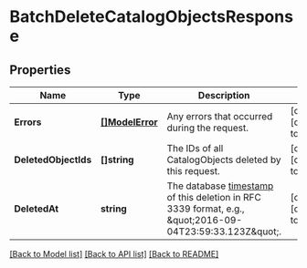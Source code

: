 # BatchDeleteCatalogObjectsResponse

## Properties

 Name                 | Type                         | Description                                                                                                                                                                      | Notes                        
----------------------|------------------------------|----------------------------------------------------------------------------------------------------------------------------------------------------------------------------------|------------------------------
 **Errors**           | [**[]ModelError**](Error.md) | Any errors that occurred during the request.                                                                                                                                     | [optional] [default to null] 
 **DeletedObjectIds** | **[]string**                 | The IDs of all CatalogObjects deleted by this request.                                                                                                                           | [optional] [default to null] 
 **DeletedAt**        | **string**                   | The database [timestamp](https://developer.squareup.com/docs/build-basics/working-with-dates) of this deletion in RFC 3339 format, e.g., \&quot;2016-09-04T23:59:33.123Z\&quot;. | [optional] [default to null] 

[[Back to Model list]](../README.md#documentation-for-models) [[Back to API list]](../README.md#documentation-for-api-endpoints) [[Back to README]](../README.md)

